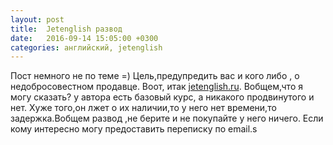 ```yaml
---
layout: post
title:  Jetenglish развод
date:   2016-09-14 15:05:00 +0300
categories: английский, jetenglish
---
```

Пост немного не по теме =) Цель,предупредить вас и кого либо , о недобросовестном продавце.
Воот, итак [jetenglish.ru](http://jetenglish.ru/). Вобщем,что я могу сказать? у автора есть базовый курс,
а никакого продвинутого и нет.
Хуже того,он лжет о их наличии,то у него нет времени,то задержка.Вобщем развод ,не берите и не покупайте у него ничего.
Если кому интересно могу предоставить переписку по email.s
